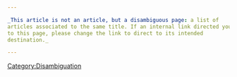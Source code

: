 ```yaml
---

_This article is not an article, but a disambiguous page: a list of
articles associated to the same title. If an internal link directed you
to this page, please change the link to direct to its intended
destination._

---
```


[Category:Disambiguation](/Category:Disambiguation "wikilink")

